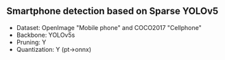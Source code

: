 ## Smartphone detection based on Sparse YOLOv5 <br /> 

- Dataset: OpenImage "Mobile phone" and COCO2017 "Cellphone" <br /> 
- Backbone: YOLOv5s <br /> 
- Pruning: Y <br /> 
- Quantization: Y (pt->onnx) <br /> 
